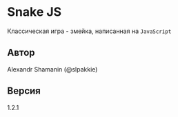 # Snake JS

Классическая игра - змейка, написанная на `JavaScript`

## Автор

Alexandr Shamanin (@slpakkie)

## Версия

1.2.1
